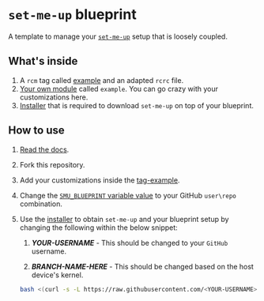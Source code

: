 # `set-me-up` blueprint

A template to manage your [`set-me-up`](https://github.com/dotbrains/set-me-up) setup that is loosely coupled.

## What's inside

1.  A `rcm` tag called [example](../dotfiles/tag-example) and an adapted `rcrc` file.
2.  [Your own module](../dotfiles/modules/example) called `example`. You can go crazy with your customizations here.
3.  [Installer](../dotfiles/modules/install.sh) that is required to download `set-me-up` on top of your blueprint.

## How to use

1.  [Read the docs](https://github.com/dotbrains/set-me-up-docs#set-me-up).
2.  Fork this repository.
3.  Add your customizations inside the [tag-example](../dotfiles/tag-example).
4.  Change the [`SMU_BLUEPRINT` variable value](../dotfiles/modules/install.sh#L5) to your GitHub `user\repo` combination.

5.  Use the [installer](../dotfiles/modules/install.sh) to obtain `set-me-up` and your blueprint setup by changing the following within the below snippet:

    1.  **_YOUR-USERNAME_** - This should be changed to your `GitHub` username.

    2.  **_BRANCH-NAME-HERE_** - This should be changed based on the host device's kernel.

    ```bash
    bash <(curl -s -L https://raw.githubusercontent.com/<YOUR-USERNAME>/set-me-up-blueprint/<BRANCH-NAME-HERE>/dotfiles/modules/install.sh)
    ```
